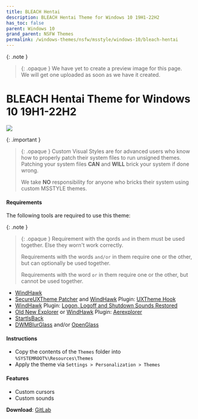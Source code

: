 ```yaml
---
title: BLEACH Hentai
description: BLEACH Hentai Theme for Windows 10 19H1-22H2
has_toc: false
parent: Windows 10
grand_parent: NSFW Themes
permalink: /windows-themes/nsfw/msstyle/windows-10/bleach-hentai
---
```


{: .note }
> {: .opaque }
> We have yet to create a preview image for this page.  
> We will get one uploaded as soon as we have it created.

BLEACH Hentai Theme for Windows 10 19H1-22H2
===============================

![][Preview]

{: .important }
> {: .opaque }
> Custom Visual Styles are for advanced users who know how to properly patch their system files to run unsigned themes. 
> Patching your system files **CAN** and **WILL** brick your system if done wrong.
>
> We take **NO** responsibility for anyone who bricks their system using custom MSSTYLE themes.


#### Requirements
The following tools are required to use this theme:

{: .note }
> {: .opaque }
> Requirement with the qords `and` in them must be used together. Else they worn't work correctly.
> 
> Requirements with the words `and/or` in them require one or the other, but can optionally be used together.
> 
> Requirements with the word `or` in them require one or the other, but cannot be used together.

*   [WindHawk][WindHawk]
*   [SecureUXTheme Patcher][SecureUXTheme] and [WindHawk][WindHawk] Plugin: [UXTheme Hook][UXThemeHook]
*   [WindHawk][WindHawk] Plugin: [Logon, Logoff and Shutdown Sounds Restored][SoundsRestored]
*   [Old New Explorer][OldNewExplorer] or [WindHawk][WindHawk] Plugin: [Aerexplorer][Aerexplorer]
*   [StartIsBack][StartIsBack]
*   [DWMBlurGlass][DWMBlurGlass] and/or [OpenGlass][OpenGlass]


#### Instructions

*   Copy the contents of the `Themes` folder into `%SYSTEMROOT%\Resources\Themes`
*   Apply the theme via `Settings > Personalization > Themes`


#### Features

*   Custom cursors
*   Custom sounds


**Download**: [GitLab][GitLab]

<!-- ///////////////////////////////////////////////////////////////////////////////////////////////////////////////////////////////////////////////////// -->

[Preview]: /assets/images/themes/

[WindHawk]: https://windhawk.net/
[ResourceRedirect]: https://windhawk.net/mods/icon-resource-redirect/
[SoundsRestored]: https://windhawk.net/mods/logon-logoff-shutdown-sounds/
[Aerexplorer]: https://windhawk.net/mods/aerexplorer
[SecureUXTheme]: https://github.com/namazso/SecureUxTheme/
[UXThemeHook]: https://windhawk.net/mods/uxtheme-hook/
[OldNewExplorer]: https://msfn.org/board/topic/170375-oldnewexplorer-119/
[DWMBlurGlass]: https://github.com/Maplespe/DWMBlurGlass
[StartIsBack]: https://www.startisback.com/
[OpenGlass]: https://virtualcustoms.net/showthread.php/88998-OpenGlass-Installer-22H2

[GitLab]: https://gitlab.com/the-back-room/Themes/-/tree/main/MSSTYLE/NSFW/Windows-10/19H1-22H2/BLEACH-Hentai-for-Windows-10-19H1-22H2

<!-- ///////////////////////////////////////////////////////////////////////////////////////////////////////////////////////////////////////////////////// -->
